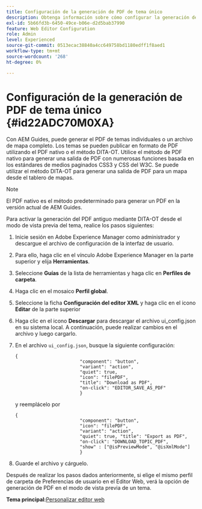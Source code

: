 ```yaml
---
title: Configuración de la generación de PDF de tema único
description: Obtenga información sobre cómo configurar la generación de PDF de un solo tema
exl-id: 5b66fd3b-6450-49ce-b06e-d2d5bab37990
feature: Web Editor Configuration
role: Admin
level: Experienced
source-git-commit: 0513ecac38840a4cc649758bd1180edff1f8aed1
workflow-type: tm+mt
source-wordcount: '268'
ht-degree: 0%

---
```


# Configuración de la generación de PDF de tema único {#id22ADC70M0XA}

Con AEM Guides, puede generar el PDF de temas individuales o un archivo de mapa completo. Los temas se pueden publicar en formato de PDF utilizando el PDF nativo o el método DITA-OT. Utilice el método de PDF nativo para generar una salida de PDF con numerosas funciones basada en los estándares de medios paginados CSS3 y CSS del W3C. Se puede utilizar el método DITA-OT para generar una salida de PDF para un mapa desde el tablero de mapas.

>[!NOTE]
>
> El PDF nativo es el método predeterminado para generar un PDF en la versión actual de AEM Guides.

Para activar la generación del PDF antiguo mediante DITA-OT desde el modo de vista previa del tema, realice los pasos siguientes:

1. Inicie sesión en Adobe Experience Manager como administrador y descargue el archivo de configuración de la interfaz de usuario.

1. Para ello, haga clic en el vínculo Adobe Experience Manager en la parte superior y elija **Herramientas**.
1. Seleccione **Guías** de la lista de herramientas y haga clic en **Perfiles de carpeta**.
1. Haga clic en el mosaico **Perfil global**.
1. Seleccione la ficha **Configuración del editor XML** y haga clic en el icono **Editar** de la parte superior
1. Haga clic en el icono **Descargar** para descargar el archivo ui\_config.json en su sistema local. A continuación, puede realizar cambios en el archivo y luego cargarlo.
1. En el archivo `ui_config.json`, busque la siguiente configuración:

   ```
   {
                           "component": "button",
                           "variant": "action",
                           "quiet": true,
                           "icon": "filePDF",
                           "title": "Download as PDF",
                           "on-click": "EDITOR_SAVE_AS_PDF"
                           }
   ```

   y reemplácelo por

   ```
   {
                           "component": "button",
                           "icon": "filePDF",
                           "variant": "action",
                           "quiet": true, "title": "Export as PDF",
                           "on-click": "DOWNLOAD_TOPIC_PDF",
                           "show" : ["@isPreviewMode", "@isXmlMode"]
                           }
   ```

1. Guarde el archivo y cárguelo.

Después de realizar los pasos dados anteriormente, si elige el mismo perfil de carpeta de Preferencias de usuario en el Editor Web, verá la opción de generación de PDF en el modo de vista previa de un tema.

**Tema principal:**&#x200B;[&#x200B; Personalizar editor web](conf-web-editor.md)
